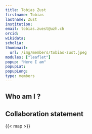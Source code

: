 ```yaml
---
title: Tobias Zust
firstname: Tobias
lastname: Zust
institution: 
email: tobias.zuest@uzh.ch
orcid: 
wikidata: 
scholia: 
thumbnail:
  url: /img/members/tobias-zust.jpeg
modules: ["leaflet"]
popup: "Here I am"
popupLat: 
popupLong: 
type: members
---
```


## Who am I ?

## Collaboration statement

{{< map >}}
